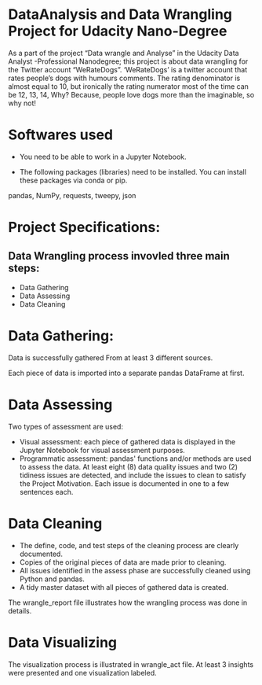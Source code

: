 # DataAnalysis and Data Wrangling Project for Udacity Nano-Degree
As a part of the project “Data wrangle and Analyse” in the Udacity Data Analyst -Professional Nanodegree; this project is about data wrangling for the Twitter account “WeRateDogs”.
‘WeRateDogs’ is a twitter account that rates people’s dogs with humours comments. The rating denominator is almost equal to 10, but ironically the rating numerator most of the 
time can be 12, 13, 14, Why? Because, people love dogs more than the imaginable, so why not! 


# Softwares used
- You need to be able to work in a Jupyter Notebook.

- The following packages (libraries) need to be installed. You can install these packages via conda or pip.

pandas, NumPy, requests, tweepy, json

# Project Specifications:
## Data Wrangling process invovled three main steps:
- Data Gathering
- Data Assessing
- Data Cleaning

# Data Gathering:
Data is successfully gathered From at least 3 different sources.

Each piece of data is imported into a separate pandas DataFrame at first.

# Data Assessing
Two types of assessment are used:
- Visual assessment: each piece of gathered data is displayed in the Jupyter Notebook for visual assessment purposes. 
- Programmatic assessment: pandas' functions and/or methods are used to assess the data.
At least eight (8) data quality issues and two (2) tidiness issues are detected, and include the issues to clean to satisfy the Project Motivation. Each issue is documented in one to a few sentences each.

# Data Cleaning

- The define, code, and test steps of the cleaning process are clearly documented.
- Copies of the original pieces of data are made prior to cleaning.
- All issues identified in the assess phase are successfully cleaned using Python and pandas.
- A tidy master dataset with all pieces of gathered data is created.

The wrangle_report file illustrates how the wrangling process was done in details.

# Data Visualizing 

The visualization process is illustrated in wrangle_act file.
At least 3 insights were presented and one visualization labeled.
